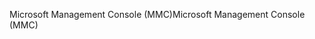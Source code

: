 <span data-ttu-id="b545a-101">Microsoft Management Console (MMC)</span><span class="sxs-lookup"><span data-stu-id="b545a-101">Microsoft Management Console (MMC)</span></span>